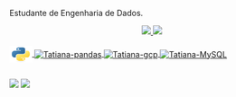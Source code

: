 Estudante de Engenharia de Dados.

<div align="center">
  <a href="https://github.com/tatiana0141">
  <img height="180em" src="https://github-readme-stats.vercel.app/api?username=tatiana0141&show_icons=true&theme=dracula&include_all_commits=true&count_private=true"/>
  <img height="151em" src="https://github-readme-stats.vercel.app/api/top-langs/?username=tatiana0141&layout=compact&langs_count=7&theme=dracula"/>
</div>
  <div style="display: inline_block"><br>
 <img align="center" alt="Tatiana-Python" height="30" width="40" src="https://raw.githubusercontent.com/devicons/devicon/master/icons/python/python-original.svg">
     <img align="center" alt="Tatiana-pandas" height="30" width="40" src="https://cdn.jsdelivr.net/gh/devicons/devicon/icons/pandas/pandas-original-wordmark.svg" />
    <img align="center" alt="Tatiana-gcp" height="30" width="40" src="https://cdn.jsdelivr.net/gh/devicons/devicon/icons/googlecloud/googlecloud-original.svg" />
    <img align="center" alt="Tatiana-MySQL" height="30" width="40" src="https://cdn.jsdelivr.net/gh/devicons/devicon/icons/mysql/mysql-original-wordmark.svg" />
            
          
</div>

  ##
  
<div> 
  <a href="https://www.linkedin.com/in/tatianabenevides/" target="_blank"><img src="https://img.shields.io/badge/-LinkedIn-%230077B5?style=for-the-badge&logo=linkedin&logoColor=white" target="_blank"></a> 
  <a href = "mailto:tatiana.benevides0141@gmail.com"><img src="https://img.shields.io/badge/-Gmail-%23333?style=for-the-badge&logo=gmail&logoColor=white" target="_blank"></a>
